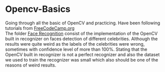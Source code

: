 # Opencv-Basics
Going through all the basic of OpenCV and practicing. Have been following tutorials from <a href="https://www.youtube.com/watch?v=oXlwWbU8l2o">FreeCodeCamp.org</a><br />
The folder <a href="https://github.com/Dhruv0208/Opencv-Basics/tree/main/Face%20Recognition">Face Recognition</a> consist of the implementation of the OpenCV built in recognizer on faces detection of different celebrities. Although the results were quite weird as the labels of the celebrities were wrong, sometimes with confidence level of more than 100%. Stating that the OpenCV built in recognizer is not a perfect recognizer and also the dataset we used to train the recognizer was small which also should be one of the reasons of weird results.
